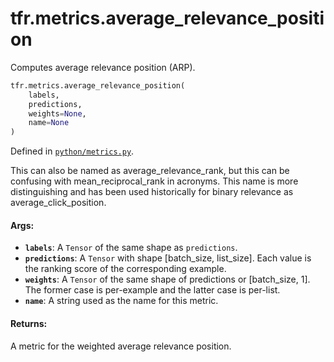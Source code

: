 <div itemscope itemtype="http://developers.google.com/ReferenceObject">
<meta itemprop="name" content="tfr.metrics.average_relevance_position" />
<meta itemprop="path" content="Stable" />
</div>

# tfr.metrics.average_relevance_position

Computes average relevance position (ARP).

```python
tfr.metrics.average_relevance_position(
    labels,
    predictions,
    weights=None,
    name=None
)
```

Defined in
[`python/metrics.py`](https://github.com/tensorflow/ranking/tree/master/tensorflow_ranking/python/metrics.py).

<!-- Placeholder for "Used in" -->

This can also be named as average_relevance_rank, but this can be confusing with
mean_reciprocal_rank in acronyms. This name is more distinguishing and has been
used historically for binary relevance as average_click_position.

#### Args:

*   <b>`labels`</b>: A `Tensor` of the same shape as `predictions`.
*   <b>`predictions`</b>: A `Tensor` with shape [batch_size, list_size]. Each
    value is the ranking score of the corresponding example.
*   <b>`weights`</b>: A `Tensor` of the same shape of predictions or
    [batch_size, 1]. The former case is per-example and the latter case is
    per-list.
*   <b>`name`</b>: A string used as the name for this metric.

#### Returns:

A metric for the weighted average relevance position.
